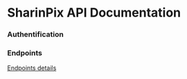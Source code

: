 # SharinPix API Documentation

### Authentification

### Endpoints

[Endpoints details](api/index.markdown)
